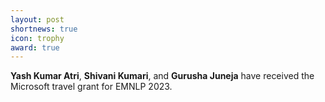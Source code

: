 ```yaml
---
layout: post
shortnews: true
icon: trophy
award: true
---
```



<b>Yash Kumar Atri</b>, <b>Shivani Kumari</b>, and <b>Gurusha Juneja</b> have received the Microsoft travel grant for EMNLP 2023. 